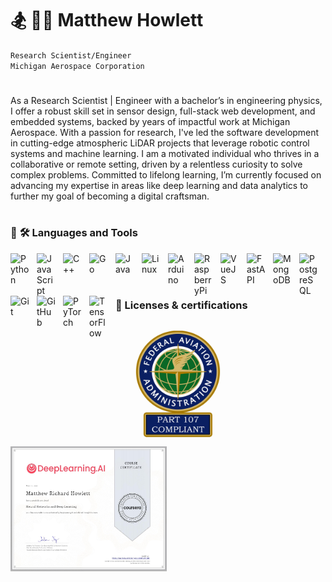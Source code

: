 # 🏂 🚵‍♂️ Matthew Howlett

`Research Scientist/Engineer`<br/>
`Michigan Aerospace Corporation`

#

As a Research Scientist | Engineer with a bachelor’s in engineering physics, I offer a robust skill set in sensor design, full-stack web development, and embedded systems, backed by years of impactful work at Michigan Aerospace. With a passion for research, I've led the software development in cutting-edge atmospheric LiDAR projects that leverage robotic control systems and machine learning. I am a motivated individual who thrives in a collaborative or remote setting, driven by a relentless curiosity to solve complex problems. Committed to lifelong learning, I’m currently focused on advancing my expertise in areas like deep learning and data analytics to further my goal of becoming a digital craftsman.

#

### 🧰 🛠 Languages and Tools
<img align="left" alt="Python" width="30px" style="padding-right:12px;" src="https://cdn.jsdelivr.net/gh/devicons/devicon/icons/python/python-original.svg" />
<img align="left" alt="JavaScript" width="30px" style="padding-right:12px;" src="https://cdn.jsdelivr.net/gh/devicons/devicon/icons/javascript/javascript-plain.svg" />
<img align="left" alt="C++" width="30px" style="padding-right:12px;" src="https://cdn.jsdelivr.net/gh/devicons/devicon/icons/cplusplus/cplusplus-original.svg" />
<img align="left" alt="Go" width="30px" style="padding-right:12px;" src="https://cdn.jsdelivr.net/gh/devicons/devicon/icons/go/go-original.svg" />
<img align="left" alt="Java" width="30px" style="padding-right:12px;" src="https://cdn.jsdelivr.net/gh/devicons/devicon/icons/java/java-original.svg"/>
<img align="left" alt="Linux" width="30px" style="padding-right:12px;" src="https://cdn.jsdelivr.net/gh/devicons/devicon/icons/linux/linux-original.svg" />
<img align="left" alt="Arduino" width="30px" style="padding-right:12px;" src="https://cdn.jsdelivr.net/gh/devicons/devicon/icons/arduino/arduino-original.svg" />
<img align="left" alt="RaspberryPi" width="30px" style="padding-right:12px;" src="https://cdn.jsdelivr.net/gh/devicons/devicon/icons/raspberrypi/raspberrypi-original.svg" />
<img align="left" alt="VueJS" width="30px" style="padding-right:12px;" src="https://cdn.jsdelivr.net/gh/devicons/devicon/icons/vuejs/vuejs-original.svg" />
<!-- These are kinda transparent -->
<!-- <img align="left" alt="Django" width="30px" style="padding-right:12px;" src="https://cdn.jsdelivr.net/gh/devicons/devicon/icons/django/django-plain.svg"/>
<img align="left" alt="Flask" width="30px" style="padding-right:12px;" src="https://cdn.jsdelivr.net/gh/devicons/devicon/icons/flask/flask-original.svg" /> -->
<img align="left" alt="FastAPI" width="30px" style="padding-right:12px;" src="https://cdn.jsdelivr.net/gh/devicons/devicon/icons/fastapi/fastapi-original.svg" />
<img align="left" alt="MongoDB" width="30px" style="padding-right:12px;" src="https://cdn.jsdelivr.net/gh/devicons/devicon/icons/mongodb/mongodb-original.svg" />
<img align="left" alt="PostgreSQL" width="30px" style="padding-right:12px;" src="https://cdn.jsdelivr.net/gh/devicons/devicon/icons/postgresql/postgresql-original.svg" />
<img align="left" alt="Git" width="30px" style="padding-right:12px;" src="https://cdn.jsdelivr.net/gh/devicons/devicon/icons/git/git-original.svg" />
<img align="left" alt="GitHub" width="30px" style="padding-right:12px;" src="https://cdn.jsdelivr.net/gh/devicons/devicon/icons/github/github-original.svg" />
<img align="left" alt="PyTorch" width="30px" style="padding-right:12px;" src="https://cdn.jsdelivr.net/gh/devicons/devicon/icons/pytorch/pytorch-original.svg" />
<img align="left" alt="TensorFlow" width="30px" style="padding-right:12px;" src="https://cdn.jsdelivr.net/gh/devicons/devicon/icons/tensorflow/tensorflow-original.svg" />
<br/>
<br/>

#

### 🪪 Licenses & certifications
<a href="https://www.faa.gov/uas/commercial_operators/become_a_drone_pilot"><img align="left" alt="drone-pilot" width="200px" height="200px" style="padding-right:12px;" src="./media/part107-drone-pilot.jpeg"/></a>
<a href="https://www.coursera.org/account/accomplishments/verify/UU3EMP2YHERR"><img align="left" alt="deep-learning-cert" width="250px" height="200px" src="./media/neural-networks-deep-learning-1.jpeg"/></a>

